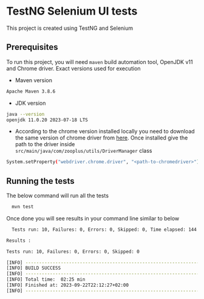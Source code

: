 
# TestNG Selenium UI tests

This project is created using TestNG and Selenium


## Prerequisites

To run this project, you will need `maven` build automation tool, OpenJDK v11 and Chrome driver. Exact versions used for execution

- Maven version
```bash
Apache Maven 3.8.6
```

- JDK version
```bash
java --version
openjdk 11.0.20 2023-07-18 LTS
```

- According to the chrome version installed locally you need to download the same version of chrome driver from [here](https://chromedriver.chromium.org/downloads). Once installed give the path to the driver inside `src/main/java/com/zooplus/utils/DriverManager` class

```bash
System.setProperty("webdriver.chrome.driver", "<path-to-chromedriver>");
```
## Running the tests

The below command will run all the tests



```bash
  mvn test
```
Once done you will see results in your command line similar to below
```bash
  Tests run: 10, Failures: 0, Errors: 0, Skipped: 0, Time elapsed: 144.87 sec

Results :

Tests run: 10, Failures: 0, Errors: 0, Skipped: 0

[INFO] ------------------------------------------------------------------------
[INFO] BUILD SUCCESS
[INFO] ------------------------------------------------------------------------
[INFO] Total time:  02:25 min
[INFO] Finished at: 2023-09-22T22:12:27+02:00
[INFO] ------------------------------------------------------------------------

```